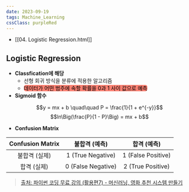 ```yaml
---
date: 2023-09-19
tags: Machine_Learning
cssClass: purpleRed
---
```


- [[04. Logistic Regression.html]]

## Logistic Regression

- **Classfication에 해당**
	- 선형 회귀 방식을 분류에 적용한 알고리즘
	- <span style="border-radius: 5px; color: black; background-color: salmon">데이터가 어떤 범주에 속할 확률을 0과 1 사이 값으로 예측</span>
- **Sigmoid 함수**

$$y = mx + b \quad\quad P = \frac{1}{1 + e^{-y}}$$
$$ln\Big(\frac{P}{1 - P}\Big) = mx + b$$
- **Confusion Matrix**

| Confusion Matrix | 불합격 (예측) | 합격 (예측) |
|:----------------:|:-------------:|:-----------:|
|  불합격 (실제)   |       1 (True Negative)      |      1 (False Positive)     |
|   합격 (실제)    |       0 (False Negative)      |      2 (True Positive)     |

> [출처: 파이썬 코딩 무료 강의 (활용편7) - 머신러닝, 영화 추천 시스템 만들기](https://youtu.be/TNcfJHajqJY?si=ftzrziLr5YX2hZq-)